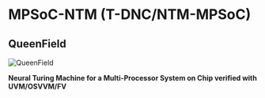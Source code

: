 # MPSoC-NTM (T-DNC/NTM-MPSoC)
## QueenField

![QueenField](../master/icon.jpg)

**Neural Turing Machine for a Multi-Processor System on Chip verified with UVM/OSVVM/FV**
